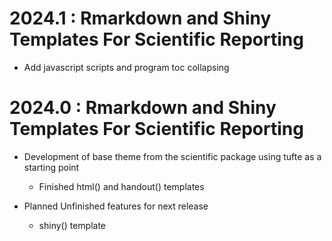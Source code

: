 # 2024.1 : Rmarkdown and Shiny Templates For Scientific Reporting

 - Add javascript scripts and program toc collapsing

# 2024.0 : Rmarkdown and Shiny Templates For Scientific Reporting

- Development of base theme from the scientific package using tufte as a starting point
  - Finished html() and handout() templates

- Planned Unfinished features for next release
  - shiny() template
